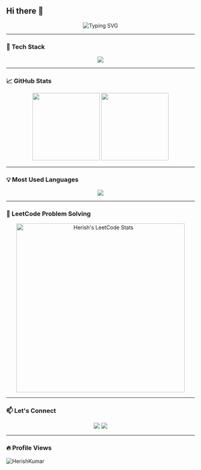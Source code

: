 ## Hi there 👋
<!-- Typing SVG Hero -->
<p align="center">
  <img src="https://readme-typing-svg.herokuapp.com?font=Fira+Code&size=30&duration=2000&pause=1000&color=FF61A6&center=true&vCenter=true&width=1000&lines=Hi+I+am+Herish+Kumar;Programmer;Full+Stack+Developer;Welcome+to+my+GitHub!" alt="Typing SVG" />
</p>

---

### 🔧 Tech Stack
<p align="center">
  <img src="https://skillicons.dev/icons?i=c,java,python,html,css,js,react,nextjs,nodejs,mongodb,sql,express,git,github,vscode,tailwind,docker&perline=8" />
</p>

---

### 📈 GitHub Stats

<p align="center">
  <img src="https://github-readme-stats.vercel.app/api?username=herish05&show_icons=true&theme=radical" height="180"/>
  <img src="https://github-readme-streak-stats.herokuapp.com/?user=herish05&theme=radical" height="180"/>
</p>

---

### 💡 Most Used Languages

<p align="center">
  <img src="https://github-readme-stats.vercel.app/api/top-langs/?username=herish05&layout=compact&theme=radical" />
</p>

---

### 🧠 LeetCode Problem Solving

<p align="center">
  <img src="https://leetcard.jacoblin.cool/Herish01?ext=contest&theme=dark" alt="Herish's LeetCode Stats" width="450"/>
</p>

---

### 📫 Let's Connect

<p align="center">
  <a href="mailto:herishgarg@gmail.com"><img src="https://img.shields.io/badge/email-%23EA4335.svg?style=for-the-badge&logo=gmail&logoColor=white" /></a>
  <a href="https://linkedin.com/in/herish-kumar-0094b428b/"><img src="https://img.shields.io/badge/LinkedIn-%230077B5.svg?style=for-the-badge&logo=linkedin&logoColor=white" /></a>
</p>

---

### 🔥 Profile Views
<p align="left">
  <img src="https://komarev.com/ghpvc/?username=Herish05&label=Profile%20views&color=0e75b6&style=flat" alt="HerishKumar" />
</p>

<!--
**herish05/herish05** is a ✨ _special_ ✨ repository because its `README.md` (this file) appears on your GitHub profile.

Here are some ideas to get you started:

- 🔭 I’m currently working on ...
- 🌱 I’m currently learning ...
- 👯 I’m looking to collaborate on ...
- 🤔 I’m looking for help with ...
- 💬 Ask me about ...
- 📫 How to reach me: ...
- 😄 Pronouns: ...
- ⚡ Fun fact: ...
-->
